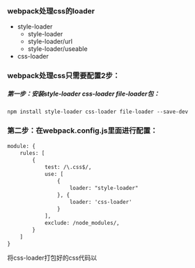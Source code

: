 ### webpack处理css的loader

- style-loader
    - style-loader
    - style-loader/url
    - style-loader/useable
- css-loader

### webpack处理css只需要配置2步：

##### 第一步：安装style-loader css-loader file-loader包：

```
npm install style-loader css-loader file-loader --save-dev
```

### 第二步：在webpack.config.js里面进行配置：

```
module: {
    rules: [
        {
            test: /\.css$/,
            use: [
                {
                    loader: "style-loader"
                }, {
                    loader: 'css-loader'
                }
            ],
            exclude: /node_modules/,
        }
    ]
}
```

将css-loader打包好的css代码以<style>标签的形式插入到html文件中。

![css-loader](./css-loader.png)

### 使用style-loader/url配置

将css-loader打包好的css代码以<link>文件的形式插入到html文件中。

```js
module: {
    rules: [
        {
            test: /\.css$/,
            use: [
                {
                    loader: "style-loader/url"
                }, {
                    loader: 'file-loader'
                }
            ],
            exclude: /node_modules/,
        }
    ]
}
```


![css-loader-url](./css-loader-url.png)

### 使用style-loader/useable配置
将css-loader打包好的css代码以<link>文件的形式插入到html文件中。
可以使用use或unuse使用css代码

例如：

```js
module: {
    rules: [
        {
            test: /\.css$/,
            use: [
                {
                    loader: "style-loader/useable"
                }, {
                    loader: 'css-loader'
                }
            ],
            exclude: /node_modules/,
        }
    ]
}
```

### 在app.js写入代码测试：

```
import base from './css/base.css'
import common from './css/common.css'

// 使用base样式
base.use();

// 不使用common样式
common.unuse();
```

### Style-Loader options配置

##### options（参数）
- insertAt(插入位置)
- insertInto(插入到dom哪个html标签上)
- singleton(是否只使用一个style标签)
- transform(异步获取css代码可以进行转化，在浏览器环境下，插入到页面前)

示例：
```
module: {
    rules: [
        {
            test: /\.css$/,
            use: [
                {
                    loader: "style-loader",
                    options: {
                        insertInto: '#app',
                        singleton: true,
                        transform: './css.transform.js'
                    }
                }, {
                    loader: 'css-loader'
                }
            ],
            exclude: /node_modules/,
        }
    ]
}
```

### insertInto需要使用一个id为app的div即可生效

```html
<div id="app"></div>
```

### singleton: true

```
只使用一个style标签
```

### transform需要新建一个文件来进行处理：

```js
//  ./css.transform.js，
module.exports = function (css) {
    console.log(css);

    // return css;

    if (window.innerWidth >= 768) {
        return css.replace('#f00', 'blue')
    } else {

        return css.replace('#f00', '#fc1')
    }
}
```

![css-loader-options](./css-loader-option.png)

### 总结：

```
1.使用style-loader, css-loader配置webpack进行css打包
2.style-loader是打包后使用style插入到文档中
3.style-loader/url是打包后使用link链接css文件到文档中
4.style-loader/useable是打包后，开发者可用按需使用use()或不适应unuse()
5.style-loader 有 options（参数）
    - insertAt(插入位置)
    - insertInto(插入到dom哪个html标签上)
    - singleton(是否只使用一个style标签)
    - transform(异步获取css代码可以进行转化，在浏览器环境下，插入到页面前)
```